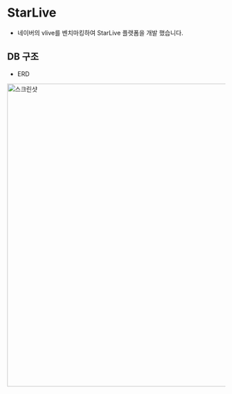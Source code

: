 # StarLive
- 네이버의 vlive를 벤치마킹하여 StarLive 플랫폼을 개발 했습니다.

## DB 구조
- ERD 
<img width="700" alt="스크린샷" src="https://user-images.githubusercontent.com/60209292/109429279-4e96d180-7a3e-11eb-82d7-cf6a121ea169.png">
